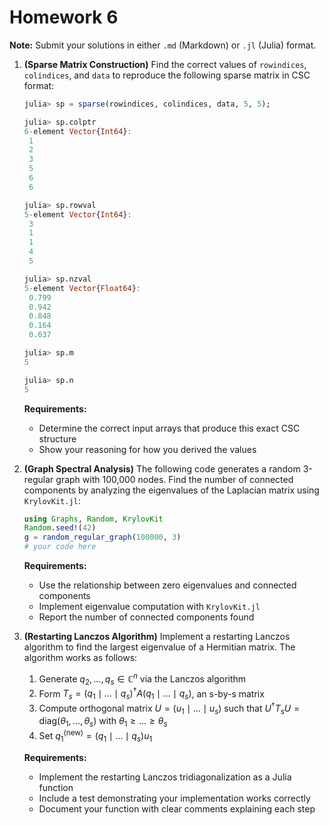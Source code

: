 # Homework 6

**Note:** Submit your solutions in either `.md` (Markdown) or `.jl` (Julia) format.

1. **(Sparse Matrix Construction)** Find the correct values of `rowindices`, `colindices`, and `data` to reproduce the following sparse matrix in CSC format:

   ```julia
   julia> sp = sparse(rowindices, colindices, data, 5, 5);

   julia> sp.colptr
   6-element Vector{Int64}:
    1
    2
    3
    5
    6
    6

   julia> sp.rowval
   5-element Vector{Int64}:
    3
    1
    1
    4
    5

   julia> sp.nzval
   5-element Vector{Float64}:
    0.799
    0.942
    0.848
    0.164
    0.637

   julia> sp.m
   5

   julia> sp.n
   5
   ```

   **Requirements:**
   - Determine the correct input arrays that produce this exact CSC structure
   - Show your reasoning for how you derived the values

2. **(Graph Spectral Analysis)** The following code generates a random 3-regular graph with 100,000 nodes. Find the number of connected components by analyzing the eigenvalues of the Laplacian matrix using `KrylovKit.jl`:

   ```julia
   using Graphs, Random, KrylovKit
   Random.seed!(42)
   g = random_regular_graph(100000, 3)
   # your code here
   ```

   **Requirements:**
   - Use the relationship between zero eigenvalues and connected components
   - Implement eigenvalue computation with `KrylovKit.jl`
   - Report the number of connected components found

3. **(Restarting Lanczos Algorithm)** Implement a restarting Lanczos algorithm to find the largest eigenvalue of a Hermitian matrix. The algorithm works as follows:

   1. Generate $q_2,\ldots,q_s \in \mathbb{C}^{n}$ via the Lanczos algorithm
   2. Form $T_s = ( q_1 \mid \ldots \mid q_s)^\dagger A ( q_1 \mid \ldots \mid q_s)$, an s-by-s matrix
   3. Compute orthogonal matrix $U = ( u_1 \mid \ldots\mid u_s)$ such that $U^\dagger T_s U = \text{diag}(\theta_1, \ldots, \theta_s)$ with $\theta_1\geq \ldots \geq \theta_s$
   4. Set $q_1^{(\text{new})} = ( q_1 \mid \ldots \mid q_s)u_1$

   **Requirements:**
   - Implement the restarting Lanczos tridiagonalization as a Julia function
   - Include a test demonstrating your implementation works correctly
   - Document your function with clear comments explaining each step